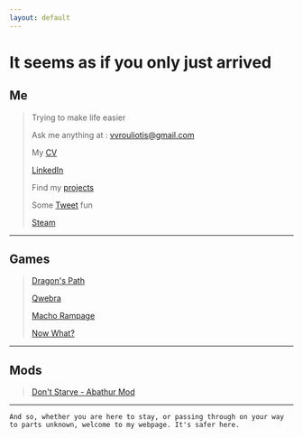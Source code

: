 ```yaml
---
layout: default
---
```


# It seems as if you only just arrived


## Me

> Trying to make life easier
>
> Ask me anything at : vvrouliotis@gmail.com
>
>My [CV](https://my.pcloud.com/publink/show?code=XZ9DI4kZfBARDObyEWkjvRD1xoWCbBMAIVN7)
>
> [LinkedIn](https://www.linkedin.com/in/vvrouliotis/)
>
> Find my [projects](https://github.com/vvroul)
>
> Some [Tweet](https://twitter.com/vvroul) fun
>
> [Steam](https://steamcommunity.com/id/vvroul/)


* * *


## Games

> [Dragon's Path](https://github.com/vvroul/Dragon-s-Path)
>
>[Qwebra](https://gamejolt.com/games/qwebra/39922)
>
>[Macho Rampage](https://gamejolt.com/games/macho-rampage/79964)
>
>[Now What?](https://gamejolt.com/games/macho-rampage/79964)


* * *


## Mods

>[Don't Starve - Abathur Mod](https://github.com/vvroul/abathur-mod)


* * *


```
And so, whether you are here to stay, or passing through on your way to parts unknown, welcome to my webpage. It's safer here.
```
